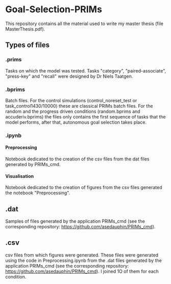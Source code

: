 # Goal-Selection-PRIMs

This repository contains all the material used to write my master thesis (file MasterThesis.pdf).

## Types of files

### .prims

Tasks on which the model was tested. Tasks "category", "paired-associate", "press-key" and "recall" were designed by Dr Niels Taatgen.

### .bprims

Batch files. For the control simulations (control_noreset_test or task_control1430/10000) these are classical PRIMs batch files. 
For the random and the progress driven conditions (random.bprims and accuderiv.bprims) the files only contains the first sequence of tasks that the model performs, after that, autonomous goal selection takes place.

### .ipynb

#### Preprocessing

Notebook dedicated to the creation of the csv files from the dat files generated by PRIMs_cmd.

#### Visualisation

Notebook dedicated to the creation of figures from the csv files generated the notebook "Preprocessing".

## .dat

Samples of files generated by the application PRIMs_cmd (see the corresponding repository: https://github.com/asedauphin/PRIMs_cmd). 

## .csv

csv files from which figures were generated. These files were generated using the code in Preprocessing.ipynb from the .dat files generated by the application PRIMs_cmd (see the corresponding repository: https://github.com/asedauphin/PRIMs_cmd).
I joined 1O of them for each condition.
